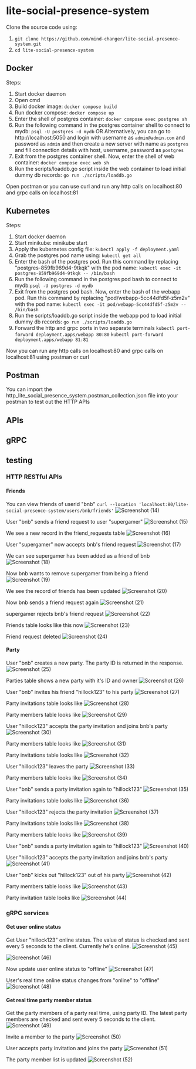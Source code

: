 # lite-social-presence-system

Clone the source code using:

1. `git clone https://github.com/mind-changer/lite-social-presence-system.git`
2. `cd lite-social-presence-system`

## Docker

Steps:

1. Start docker daemon
2. Open cmd
3. Build docker image: `docker compose build`
4. Run docker compose: `docker compose up`
5. Enter the shell of postgres container: `docker compose exec postgres sh`
6. Run the following command in the postgres container shell to connect to mydb: `psql -U postgres -d mydb` OR Alternatively, you can go to http://localhost:5050 and login with username as `admin@admin.com` and password as `admin` and then create a new server with name as `postgres` and fill connection details with host, username, password as `postgres`
7. Exit from the postgres container shell. Now, enter the shell of web container: `docker compose exec web sh`
8. Run the scripts/loaddb.go script inside the web container to load initial dummy db records: `go run ./scripts/loaddb.go`

Open postman or you can use curl and run any http calls on localhost:80 and grpc calls on localhost:81

## Kubernetes

Steps:

1. Start docker daemon
2. Start minikube: minikube start
3. Apply the kubernetes config file: `kubectl apply -f deployment.yaml`
4. Grab the postgres pod name using: `kubectl get all`
5. Enter the bash of the postgres pod. Run this command by replacing "postgres-859fb969d4-9tkqk" with the pod name: `kubectl exec -it postgres-859fb969d4-9tkqk -- /bin/bash`
6. Run the following command in the postgres pod bash to connect to mydb:`psql -U postgres -d mydb`
7. Exit from the postgres pod bash. Now, enter the bash of the webapp pod. Run this command by replacing "pod/webapp-5cc44dfd5f-z5m2v" with the pod name: `kubectl exec -it pod/webapp-5cc44dfd5f-z5m2v -- /bin/bash`
8. Run the scripts/loaddb.go script inside the webapp pod to load initial dummy db records: `go run ./scripts/loaddb.go`
9. Forward the http and grpc ports in two separate terminals 
`kubectl port-forward deployment.apps/webapp 80:80`
`kubectl port-forward deployment.apps/webapp 81:81`

Now you can run any http calls on localhost:80 and grpc calls on localhost:81 using postman or curl

## Postman

You can import the http_lite_social_presence_system.postman_collection.json file into your postman to test out the HTTP APIs

## APIs
###  

## gRPC
### 

## testing
### HTTP RESTful APIs

#### Friends

You can view friends of userid "bnb"
`curl --location 'localhost:80/lite-social-presence-system/users/bnb/friends'`
![Screenshot (14)](https://github.com/mind-changer/lite-social-presence-system/assets/43662445/1388b6b1-4d8b-4950-ad79-441c7081f672)

User "bnb" sends a friend request to user "supergamer"
![Screenshot (15)](https://github.com/mind-changer/lite-social-presence-system/assets/43662445/0aa6c4a6-73b2-4f5e-9cb5-e31aba944da3)

We see a new record in the friend_requests table
![Screenshot (16)](https://github.com/mind-changer/lite-social-presence-system/assets/43662445/84cc62f5-0694-4ba1-99d2-07b6d428f4e1)

User "supergamer" now accepts bnb's friend request
![Screenshot (17)](https://github.com/mind-changer/lite-social-presence-system/assets/43662445/6f9c533a-f744-4d96-9955-f3525378523c)

We can see supergamer has been added as a friend of bnb
![Screenshot (18)](https://github.com/mind-changer/lite-social-presence-system/assets/43662445/6f2404f1-af42-4f8c-9c6f-068785e07b67)

Now bnb wants to remove supergamer from being a friend
![Screenshot (19)](https://github.com/mind-changer/lite-social-presence-system/assets/43662445/fbbb4d92-a3a1-48d2-be89-9064099f7e34)

We see the record of friends has been updated
![Screenshot (20)](https://github.com/mind-changer/lite-social-presence-system/assets/43662445/163d23fe-9645-4377-8076-1bc9c4d08d66)

Now bnb sends a friend request again
![Screenshot (21)](https://github.com/mind-changer/lite-social-presence-system/assets/43662445/c80acb45-ce43-4e68-bdfa-e00a8ae7ec4b)

supergamer rejects bnb's friend request
![Screenshot (22)](https://github.com/mind-changer/lite-social-presence-system/assets/43662445/a635610a-76ec-49f4-ba32-1612b5a04063)

Friends table looks like this now
![Screenshot (23)](https://github.com/mind-changer/lite-social-presence-system/assets/43662445/105cf5f2-059b-40dc-a963-e367886b80d5)

Friend request deleted
![Screenshot (24)](https://github.com/mind-changer/lite-social-presence-system/assets/43662445/2a8dfa0b-a7df-49a1-b836-77dc845610d4)

#### Party

User "bnb" creates a new party. The party ID is returned in the response.
![Screenshot (25)](https://github.com/mind-changer/lite-social-presence-system/assets/43662445/516699b1-e71e-440a-bc0c-c078cc331901)

Parties table shows a new party with it's ID and owner
![Screenshot (26)](https://github.com/mind-changer/lite-social-presence-system/assets/43662445/d06fcdd4-8447-4830-8f27-1cb852201682)

User "bnb" invites his friend "hillock123" to his party
![Screenshot (27)](https://github.com/mind-changer/lite-social-presence-system/assets/43662445/ac9e4481-a96a-4d2d-9e72-f7f09b86f17f)

Party invitations table looks like
![Screenshot (28)](https://github.com/mind-changer/lite-social-presence-system/assets/43662445/0683f9f9-67d7-4c33-8eab-721795942c26)

Party members table looks like
![Screenshot (29)](https://github.com/mind-changer/lite-social-presence-system/assets/43662445/9b2a2157-7925-4e91-999b-49bd2c2c8467)

User "hillock123" accepts the party invitation and joins bnb's party
![Screenshot (30)](https://github.com/mind-changer/lite-social-presence-system/assets/43662445/03cb9c0d-37c6-4065-b375-5987c7d3fe48)

Party members table looks like
![Screenshot (31)](https://github.com/mind-changer/lite-social-presence-system/assets/43662445/cd82c2ec-d22d-48ad-ac00-c89f635b79f0)

Party invitations table looks like
![Screenshot (32)](https://github.com/mind-changer/lite-social-presence-system/assets/43662445/018e936a-134d-4afb-b2ce-652ccf66680f)

User "hillock123" leaves the party
![Screenshot (33)](https://github.com/mind-changer/lite-social-presence-system/assets/43662445/d6c890b6-ef76-4d0d-beec-5b7767dc8746)

Party members table looks like
![Screenshot (34)](https://github.com/mind-changer/lite-social-presence-system/assets/43662445/50f50b91-9146-420e-a246-8f7fd1057545)

User "bnb" sends a party invitation again to "hillock123"
![Screenshot (35)](https://github.com/mind-changer/lite-social-presence-system/assets/43662445/9b688c2c-47e3-4bdb-a2b6-10f1b7bd82e6)

Party invitations table looks like
![Screenshot (36)](https://github.com/mind-changer/lite-social-presence-system/assets/43662445/4fcad6a4-23e8-4093-8ee6-f93a4132fa61)

User "hillock123" rejects the party invitation
![Screenshot (37)](https://github.com/mind-changer/lite-social-presence-system/assets/43662445/b422b906-6aed-4c91-8fa2-0497b62023b1)

Party invitations table looks like
![Screenshot (38)](https://github.com/mind-changer/lite-social-presence-system/assets/43662445/898db524-607b-46c7-a134-48490bf6762c)

Party members table looks like
![Screenshot (39)](https://github.com/mind-changer/lite-social-presence-system/assets/43662445/b86e3bf2-892c-4d4c-984b-dfe1654b7b02)

User "bnb" sends a party invitation again to "hillock123"
![Screenshot (40)](https://github.com/mind-changer/lite-social-presence-system/assets/43662445/d915a0b9-4ed3-4aa2-8465-30d9253c190b)

User "hillock123" accepts the party invitation and joins bnb's party
![Screenshot (41)](https://github.com/mind-changer/lite-social-presence-system/assets/43662445/2938b847-93b1-4900-86a4-8c83925a9c7f)

User "bnb" kicks out "hillock123" out of his party
![Screenshot (42)](https://github.com/mind-changer/lite-social-presence-system/assets/43662445/9a0d5f9d-5562-48d1-bb05-99663c029b4b)

Party members table looks like
![Screenshot (43)](https://github.com/mind-changer/lite-social-presence-system/assets/43662445/a5c273ef-fe95-48d1-8f53-cd6771f21cda)

Party invitation table looks like
![Screenshot (44)](https://github.com/mind-changer/lite-social-presence-system/assets/43662445/d0690e03-2eff-44db-a40e-81131ca5370a)

### gRPC services

#### Get user online status

Get User "hillock123" online status. The value of status is checked and sent every 5 seconds to the client. Currently he's online.
![Screenshot (45)](https://github.com/mind-changer/lite-social-presence-system/assets/43662445/d0b5449b-b885-4235-b5da-c5a70557a8ad)

![Screenshot (46)](https://github.com/mind-changer/lite-social-presence-system/assets/43662445/3e626785-d3c0-4c45-b2a5-c5d5dd5f0580)

Now update user online status to "offline"
![Screenshot (47)](https://github.com/mind-changer/lite-social-presence-system/assets/43662445/40a8ddfa-62f4-4dda-828b-c20beef42144)

User's real time online status changes from "online" to "offline"
![Screenshot (48)](https://github.com/mind-changer/lite-social-presence-system/assets/43662445/8f86f89f-5141-4bcc-b446-8ca64706724e)

#### Get real time party member status

Get the party members of a party real time, using party ID. The latest party members are checked and sent every 5 seconds to the client.
![Screenshot (49)](https://github.com/mind-changer/lite-social-presence-system/assets/43662445/3683d777-8ae6-46ce-b77d-415ff1e15241)

Invite a member to the party
![Screenshot (50)](https://github.com/mind-changer/lite-social-presence-system/assets/43662445/e1406ae3-f360-4d84-b910-0d441b738bd3)

User accepts party invitation and joins the party
![Screenshot (51)](https://github.com/mind-changer/lite-social-presence-system/assets/43662445/72e1e289-d3e9-4e5c-9157-29a931c617d5)

The party member list is updated
![Screenshot (52)](https://github.com/mind-changer/lite-social-presence-system/assets/43662445/ee31a496-5c45-42db-8d33-f62f389ad510)

